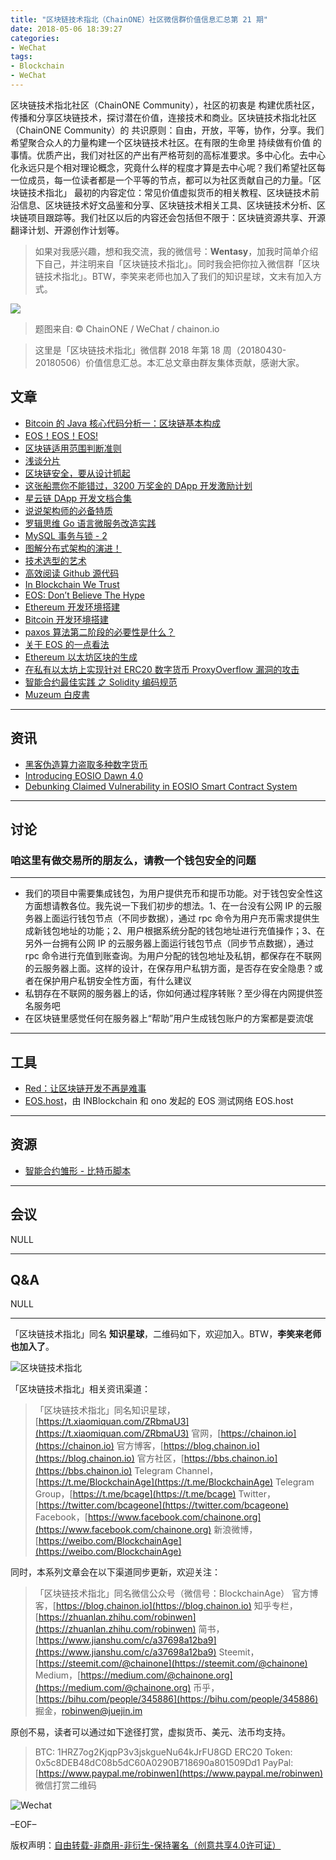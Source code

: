 ```yaml
---
title: "区块链技术指北（ChainONE）社区微信群价值信息汇总第 21 期"
date: 2018-05-06 18:39:27
categories:
- WeChat
tags:
- Blockchain
- WeChat
---
```

区块链技术指北社区（ChainONE Community），社区的初衷是 构建优质社区，传播和分享区块链技术，探讨潜在价值，连接技术和商业。区块链技术指北社区（ChainONE Community）的 共识原则：自由，开放，平等，协作，分享。我们希望聚合众人的力量构建一个区块链技术社区。在有限的生命里 持续做有价值 的事情。优质产出，我们对社区的产出有严格苛刻的高标准要求。多中心化。去中心化永远只是个相对理论概念，究竟什么样的程度才算是去中心呢？我们希望社区每一位成员，每一位读者都是一个平等的节点，都可以为社区贡献自己的力量。「区块链技术指北」 最初的内容定位：常见价值虚拟货币的相关教程、区块链技术前沿信息、区块链技术好文品鉴和分享、区块链技术相关工具、区块链技术分析、区块链项目跟踪等。我们社区以后的内容还会包括但不限于：区块链资源共享、开源翻译计划、开源创作计划等。
<!-- more -->

> 如果对我感兴趣，想和我交流，我的微信号：**Wentasy**，加我时简单介绍下自己，并注明来自「区块链技术指北」。同时我会把你拉入微信群「区块链技术指北」。BTW，李笑来老师也加入了我们的知识星球，文末有加入方式。

![](https://i.imgur.com/EFxCQjC.png)

> 题图来自: © ChainONE / WeChat / chainon.io

> 这里是「区块链技术指北」微信群 2018 年第 18 周（20180430-20180506）价值信息汇总。本汇总文章由群友集体贡献，感谢大家。

## 文章

* [Bitcoin 的 Java 核心代码分析一：区块链基本构成](http://www.birdboy.cn/blog?p=30)
* [EOS！EOS！EOS!](https://mp.weixin.qq.com/s/s0FZ4NZOObURtLeO8XWF1Q)
* [区块链适用范围判断准则](https://mp.weixin.qq.com/s/yY6ky3VmHjRD8Ki3lc9kOg)
* [浅谈分片](https://mp.weixin.qq.com/s/eD-O1P_SAN5n8NGqX3ldCQ)
* [区块链安全，要从设计抓起](https://mp.weixin.qq.com/s/wcPvif7YJ4i7qF_U4Wn3-g)
* [这张船票你不能错过，3200 万奖金的 DApp 开发激励计划](https://mp.weixin.qq.com/s/nhkmfPC6i2zbZkn3yBtzVg)
* [星云链 DApp 开发文档合集](https://mp.weixin.qq.com/s/LSYLlLRUO-LEin27kjBE8Q)
* [说说架构师的必备特质](https://bbs.chainon.io/d/349-architecture)
* [罗辑思维 Go 语言微服务改造实践](https://bbs.chainon.io/d/350-go)
* [MySQL 事务与锁 - 2](https://bbs.chainon.io/d/351-mysql-2)
* [图解分布式架构的演进！](https://bbs.chainon.io/d/353-distributed)
* [技术选型的艺术](https://bbs.chainon.io/d/354-technology)
* [高效阅读 Github 源代码](https://bbs.chainon.io/d/355-github)
* [In Blockchain We Trust](https://bbs.chainon.io/d/356-in-blockchain-we-trust)
* [EOS: Don’t Believe The Hype](https://bbs.chainon.io/d/357-eos-don-t-believe-the-hype)
* [Ethereum 开发环境搭建](https://bbs.chainon.io/d/358-ethereum)
* [Bitcoin 开发环境搭建](https://bbs.chainon.io/d/359-bitcoin)
* [paxos 算法第二阶段的必要性是什么？](https://bbs.chainon.io/d/360-paxos)
* [关于 EOS 的一点看法](https://bbs.chainon.io/d/361-eos)
* [Ethereum 以太坊区块的生成](https://bbs.chainon.io/d/362-ethereum)
* [在私有以太坊上实现针对 ERC20 数字货币 ProxyOverflow 漏洞的攻击](https://bbs.chainon.io/d/363-erc20-proxyoverflow)
* [智能合约最佳实践 之 Solidity 编码规范](https://bbs.chainon.io/d/367-solidity)
* [Muzeum 白皮書](https://bbs.chainon.io/d/368-muzeum)

***

## 资讯

* [黑客伪造算力盗取多种数字货币](https://bbs.chainon.io/d/364-hacker)
* [Introducing EOSIO Dawn 4.0](https://bbs.chainon.io/d/365-introducing-eosio-dawn-4-0)
* [Debunking Claimed Vulnerability in EOSIO Smart Contract System](https://bbs.chainon.io/d/366-debunking-claimed-vulnerability-in-eosio-smart-contract-system)

***

## 讨论

### 咱这里有做交易所的朋友么，请教一个钱包安全的问题
***

* 我们的项目中需要集成钱包，为用户提供充币和提币功能。对于钱包安全性这方面想请教各位。我先说一下我们初步的想法。1、在一台没有公网 IP 的云服务器上面运行钱包节点（不同步数据），通过 rpc 命令为用户充币需求提供生成新钱包地址的功能；2、用户根据系统分配的钱包地址进行充值操作；3、在另外一台拥有公网 IP 的云服务器上面运行钱包节点（同步节点数据），通过 rpc 命令进行充值到账查询。为用户分配的钱包地址及私钥，都保存在不联网的云服务器上面。这样的设计，在保存用户私钥方面，是否存在安全隐患？或者在保护用户私钥安全性方面，有什么建议
* 私钥存在不联网的服务器上的话，你如何通过程序转账？至少得在内网提供签名服务吧
* 在区块链里感觉任何在服务器上“帮助”用户生成钱包账户的方案都是耍流氓

***

## 工具

* [Red：让区块链开发不再是难事](https://bbs.chainon.io/d/352-red)
* [EOS.host](https://eos.live/detail/198)，由 INBlockchain 和 ono 发起的 EOS 测试网络 EOS.host

***

## 资源

* [智能合约雏形 - 比特币脚本](https://www.bilibili.com/video/av22693233)

***

## 会议

NULL

***

## Q&A

NULL

***

「区块链技术指北」同名 **知识星球**，二维码如下，欢迎加入。BTW，**李笑来老师也加入了**。

![区块链技术指北](https://i.imgur.com/RBmpxTL.png)

「区块链技术指北」相关资讯渠道：

> 「区块链技术指北」同名知识星球，[https://t.xiaomiquan.com/ZRbmaU3](https://t.xiaomiquan.com/ZRbmaU3)
> 官网，[https://chainon.io](https://chainon.io)
> 官方博客，[https://blog.chainon.io](https://blog.chainon.io)
> 官方社区，[https://bbs.chainon.io](https://bbs.chainon.io)
> Telegram Channel，[https://t.me/BlockchainAge](https://t.me/BlockchainAge)
> Telegram Group，[https://t.me/bcage](https://t.me/bcage)
> Twitter，[https://twitter.com/bcageone](https://twitter.com/bcageone)
> Facebook，[https://www.facebook.com/chainone.org](https://www.facebook.com/chainone.org)
> 新浪微博，[https://weibo.com/BlockchainAge](https://weibo.com/BlockchainAge)

同时，本系列文章会在以下渠道同步更新，欢迎关注：

> 「区块链技术指北」同名微信公众号（微信号：BlockchainAge）
> 官方博客，[https://blog.chainon.io](https://blog.chainon.io)
> 知乎专栏，[https://zhuanlan.zhihu.com/robinwen](https://zhuanlan.zhihu.com/robinwen)
> 简书，[https://www.jianshu.com/c/a37698a12ba9](https://www.jianshu.com/c/a37698a12ba9)
> Steemit，[https://steemit.com/@chainone](https://steemit.com/@chainone)
> Medium，[https://medium.com/@chainone.org](https://medium.com/@chainone.org)
> 币乎，[https://bihu.com/people/345886](https://bihu.com/people/345886)
> 掘金，[robinwen@juejin.im](https://juejin.im/user/5673ccae60b2260ee435f89a/posts)

原创不易，读者可以通过如下途径打赏，虚拟货币、美元、法币均支持。

> BTC: 1HRZ7og2KjqpP3v3jskgueNu64kJrFU8GD
> ERC20 Token: 0x5c8DEB48dC08b5dC60A0290B718690a801509Dd1
> PayPal: [https://www.paypal.me/robinwen](https://www.paypal.me/robinwen)
> 微信打赏二维码

![Wechat](https://i.imgur.com/hKyy9lI.jpg)

–EOF–

版权声明：[自由转载-非商用-非衍生-保持署名（创意共享4.0许可证）](http://creativecommons.org/licenses/by-nc-nd/4.0/deed.zh)
